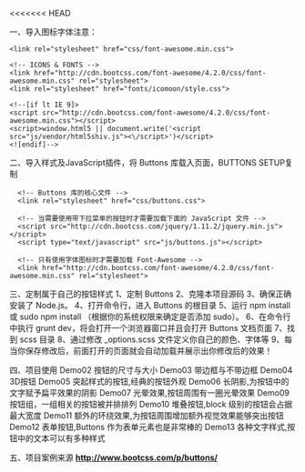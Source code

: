 <<<<<<< HEAD

一、导入图标字体注意：

    <link rel="stylesheet" href="css/font-awesome.min.css">

    <!-- ICONS & FONTS -->
    <link href="http://cdn.bootcss.com/font-awesome/4.2.0/css/font-awesome.min.css" rel="stylesheet">
    <link rel="stylesheet" href="fonts/icomoon/style.css">

    <!--[if lt IE 9]>
    <script src="http://cdn.bootcss.com/font-awesome/4.2.0/css/font-awesome.min.css"></script>
    <script>window.html5 || document.write('<script src="js/vendor/html5shiv.js"><\/script>')</script>
    <![endif]-->

二、导入样式及JavaScript插件，将 Buttons 库载入页面，BUTTONS SETUP复制

      <!-- Buttons 库的核心文件 -->
      <link rel="stylesheet" href="css/buttons.css">

      <!-- 当需要使用带下拉菜单的按钮时才需要加载下面的 JavaScript 文件 -->
      <script src="http://cdn.bootcss.com/jquery/1.11.2/jquery.min.js"></script>
      <script type="text/javascript" src="js/buttons.js"></script>

      <!-- 只有使用字体图标时才需要加载 Font-Awesome -->
      <link href="http://cdn.bootcss.com/font-awesome/4.2.0/css/font-awesome.min.css" rel="stylesheet">

三、定制属于自己的按钮样式
    1、定制 Buttons
    2、克隆本项目源码
    3、确保正确安装了 Node.js。
    4、打开命令行，进入 Buttons 的根目录
    5、运行 npm install 或 sudo npm install （根据你的系统权限来确定是否添加 sudo）。
    6、在命令行中执行 grunt dev，将会打开一个浏览器窗口并且会打开 Buttons 文档页面
    7、找到 scss 目录
    8、通过修改 _options.scss 文件定义你自己的颜色、字体等
    9、每当你保存修改后，前面打开的页面就会自动加载并展示出你修改后的效果！

四、项目使用
    Demo02  按钮的尺寸与大小
    Demo03  带边框与不带边框
    Demo04  3D按钮
    Demo05  突起样式的按钮,经典的按钮外观
    Demo06  长阴影,为按钮中的文字赋予扁平效果的阴影
    Demo07  光晕效果,按钮周围有一圈光晕效果
    Demo09  按钮组，一组相关的按钮被并排排列
    Demo10  堆叠按钮,block 级别的按钮会占据最大宽度
    Demo11  额外的环绕效果,为按钮周围增加额外视觉效果能够突出按钮
    Demo12  表单按钮,Buttons 作为表单元素也是非常棒的
    Demo13  各种文字样式,按钮中的文本可以有多种样式



五、项目案例来源
 **http://www.bootcss.com/p/buttons/**


